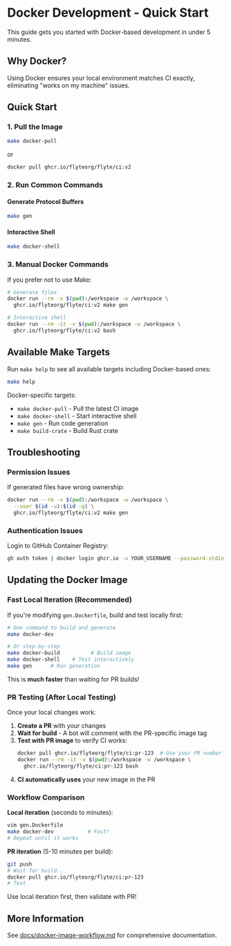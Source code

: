 # Docker Development - Quick Start

This guide gets you started with Docker-based development in under 5 minutes.

## Why Docker?

Using Docker ensures your local environment matches CI exactly, eliminating "works on my machine" issues.

## Quick Start

### 1. Pull the Image

```bash
make docker-pull
```

or

```bash
docker pull ghcr.io/flyteorg/flyte/ci:v2
```

### 2. Run Common Commands

#### Generate Protocol Buffers
```bash
make gen
```

#### Interactive Shell
```bash
make docker-shell
```

### 3. Manual Docker Commands

If you prefer not to use Make:

```bash
# Generate files
docker run --rm -v $(pwd):/workspace -w /workspace \
  ghcr.io/flyteorg/flyte/ci:v2 make gen

# Interactive shell
docker run --rm -it -v $(pwd):/workspace -w /workspace \
  ghcr.io/flyteorg/flyte/ci:v2 bash
```

## Available Make Targets

Run `make help` to see all available targets including Docker-based ones:

```bash
make help
```

Docker-specific targets:
- `make docker-pull` - Pull the latest CI image
- `make docker-shell` - Start interactive shell
- `make gen` - Run code generation
- `make build-crate` - Build Rust crate

## Troubleshooting

### Permission Issues

If generated files have wrong ownership:

```bash
docker run --rm -v $(pwd):/workspace -w /workspace \
  --user $(id -u):$(id -g) \
  ghcr.io/flyteorg/flyte/ci:v2 make gen
```

### Authentication Issues

Login to GitHub Container Registry:

```bash
gh auth token | docker login ghcr.io -u YOUR_USERNAME --password-stdin
```

## Updating the Docker Image

### Fast Local Iteration (Recommended)

If you're modifying `gen.Dockerfile`, build and test locally first:

```bash
# One command to build and generate
make docker-dev

# Or step-by-step
make docker-build          # Build image
make docker-shell    # Test interactively
make gen      # Run generation
```

This is **much faster** than waiting for PR builds!

### PR Testing (After Local Testing)

Once your local changes work:

1. **Create a PR** with your changes
2. **Wait for build** - A bot will comment with the PR-specific image tag
3. **Test with PR image** to verify CI works:
   ```bash
   docker pull ghcr.io/flyteorg/flyte/ci:pr-123  # Use your PR number
   docker run --rm -it -v $(pwd):/workspace -w /workspace \
     ghcr.io/flyteorg/flyte/ci:pr-123 bash
   ```
4. **CI automatically uses** your new image in the PR

### Workflow Comparison

**Local iteration** (seconds to minutes):
```bash
vim gen.Dockerfile
make docker-dev           # Fast!
# Repeat until it works
```

**PR iteration** (5-10 minutes per build):
```bash
git push
# Wait for build...
docker pull ghcr.io/flyteorg/flyte/ci:pr-123
# Test
```

Use local iteration first, then validate with PR!

## More Information

See [docs/docker-image-workflow.md](docs/docker-image-workflow.md) for comprehensive documentation.
